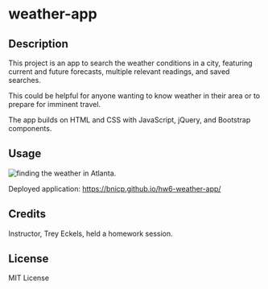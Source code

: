# weather-app

## Description

This project is an app to search the weather conditions in a city, featuring current and future forecasts, multiple relevant readings, and saved searches.

This could be helpful for anyone wanting to know weather in their area or to prepare for imminent travel.

The app builds on HTML and CSS with JavaScript, jQuery, and Bootstrap components.

## Usage

![finding the weather in Atlanta.](./assets/images)

Deployed application: https://bnicp.github.io/hw6-weather-app/

## Credits

Instructor, Trey Eckels, held a homework session.

## License

MIT License
